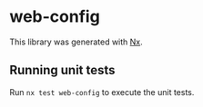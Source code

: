 # web-config

This library was generated with [Nx](https://nx.dev).

## Running unit tests

Run `nx test web-config` to execute the unit tests.
